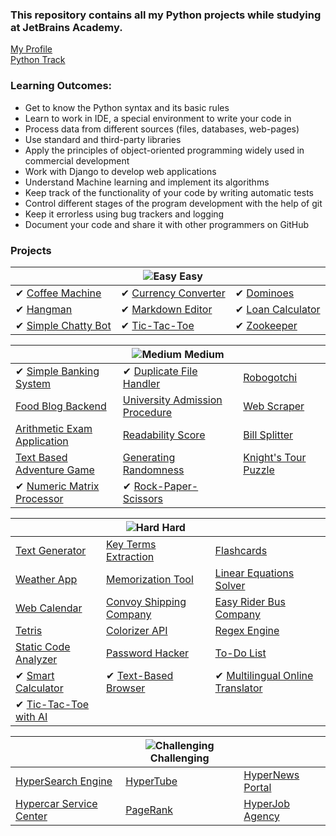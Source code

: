 ### This repository contains all my Python projects while studying at JetBrains Academy.

[My Profile](https://hyperskill.org/profile/18560703) <br>
[Python Track](https://hyperskill.org/tracks/2)

### Learning Outcomes:
- Get to know the Python syntax and its basic rules
- Learn to work in IDE, a special environment to write your code in
- Process data from different sources (files, databases, web-pages)
- Use standard and third-party libraries
- Apply the principles of object-oriented programming widely used in commercial development
- Work with Django to develop web applications
- Understand Machine learning and implement its algorithms
- Keep track of the functionality of your code by writing automatic tests
- Control different stages of the program development with the help of git
- Keep it errorless using bug trackers and logging
- Document your code and share it with other programmers on GitHub


### Projects

| | ![Easy](https://hyperskill.azureedge.net/static/img/easy.331dff7f.svg) Easy | |
--- | --- | --- |
✔ [Coffee Machine](https://hyperskill.org/projects/68) | ✔ [Currency Converter](https://hyperskill.org/projects/157) |✔ [Dominoes](https://hyperskill.org/projects/146)
✔ [Hangman](https://hyperskill.org/projects/69) | ✔ [Markdown Editor](https://hyperskill.org/projects/162) | ✔ [Loan Calculator](https://hyperskill.org/projects/90)
✔ [Simple Chatty Bot](https://hyperskill.org/projects/97) |  ✔ [Tic-Tac-Toe](https://hyperskill.org/projects/73) | ✔ [Zookeeper](https://hyperskill.org/projects/98)

| | ![Medium](https://hyperskill.azureedge.net/static/img/medium.4bc6849c.svg) Medium | |
--- | --- | --- |
✔ [Simple Banking System ](https://hyperskill.org/projects/109) | ✔ [Duplicate File Handler ](https://hyperskill.org/projects/176) | [Robogotchi](https://hyperskill.org/projects/135)
[Food Blog Backend ](https://hyperskill.org/projects/167) | [University Admission Procedure ](https://hyperskill.org/projects/163) | [Web Scraper](https://hyperskill.org/projects/145)
[Arithmetic Exam Application](https://hyperskill.org/projects/173) | [Readability Score](https://hyperskill.org/projects/155) | [Bill Splitter](https://hyperskill.org/projects/175)
[Text Based Adventure Game](https://hyperskill.org/projects/161) | [Generating Randomness](https://hyperskill.org/projects/156) | [Knight's Tour Puzzle](https://hyperskill.org/projects/141)
✔ [Numeric Matrix Processor](https://hyperskill.org/projects/96) | ✔ [Rock-Paper-Scissors](https://hyperskill.org/projects/78)

| | ![Hard](https://hyperskill.azureedge.net/static/img/hard.e8e1bf49.svg) Hard | |
--- | --- | --- |
[Text Generator](https://hyperskill.org/projects/134) | [Key Terms Extraction](https://hyperskill.org/projects/166) | [Flashcards](https://hyperskill.org/projects/127)
[Weather App](https://hyperskill.org/projects/164) | [Memorization Tool](https://hyperskill.org/projects/159) | [Linear Equations Solver](https://hyperskill.org/projects/144)
[Web Calendar](https://hyperskill.org/projects/170) | [Convoy Shipping Company](https://hyperskill.org/projects/151) | [Easy Rider Bus Company](https://hyperskill.org/projects/128)
[Tetris](https://hyperskill.org/projects/147) | [Colorizer API](https://hyperskill.org/projects/169) | [Regex Engine](https://hyperskill.org/projects/114)
[Static Code Analyzer](https://hyperskill.org/projects/112) | [Password Hacker](https://hyperskill.org/projects/80) | [To-Do List](https://hyperskill.org/projects/105)
✔ [Smart Calculator](https://hyperskill.org/projects/74) | ✔ [Text-Based Browser](https://hyperskill.org/projects/79) | ✔ [Multilingual Online Translator](https://hyperskill.org/projects/99)
✔ [Tic-Tac-Toe with AI](https://hyperskill.org/projects/82) |

| |![Challenging](https://hyperskill.azureedge.net/static/img/challenging.81b9c2e4.svg) Challenging | |
--- | --- | --- |
[HyperSearch Engine](https://hyperskill.org/projects/168) |  [HyperTube](https://hyperskill.org/projects/131) |  [HyperNews Portal](https://hyperskill.org/projects/102)
[Hypercar Service Center](https://hyperskill.org/projects/85) |  [PageRank](https://hyperskill.org/projects/92) |  [HyperJob Agency](https://hyperskill.org/projects/94)








